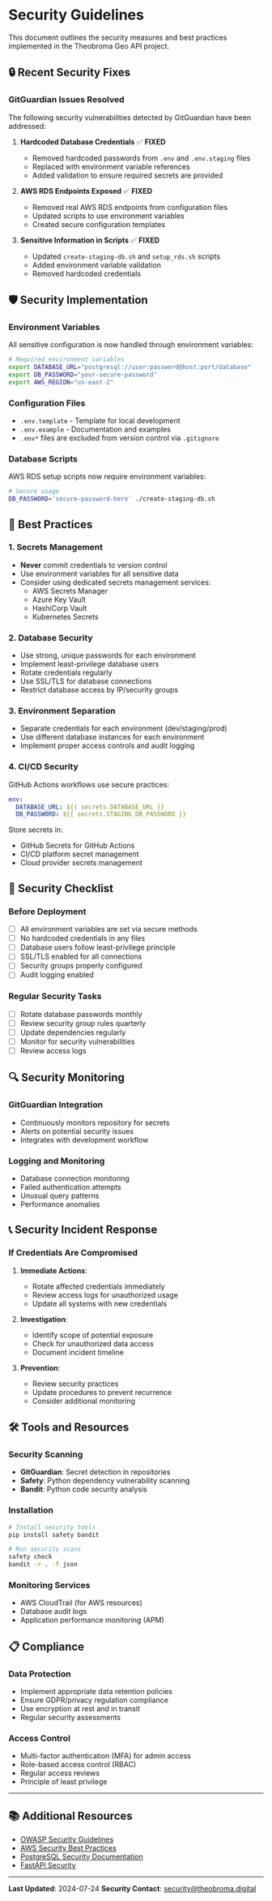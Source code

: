 # Security Guidelines

This document outlines the security measures and best practices implemented in the Theobroma Geo API project.

## 🔒 Recent Security Fixes

### GitGuardian Issues Resolved

The following security vulnerabilities detected by GitGuardian have been addressed:

1. **Hardcoded Database Credentials** ✅ **FIXED**
   - Removed hardcoded passwords from `.env` and `.env.staging` files
   - Replaced with environment variable references
   - Added validation to ensure required secrets are provided

2. **AWS RDS Endpoints Exposed** ✅ **FIXED**
   - Removed real AWS RDS endpoints from configuration files
   - Updated scripts to use environment variables
   - Created secure configuration templates

3. **Sensitive Information in Scripts** ✅ **FIXED**
   - Updated `create-staging-db.sh` and `setup_rds.sh` scripts
   - Added environment variable validation
   - Removed hardcoded credentials

## 🛡️ Security Implementation

### Environment Variables

All sensitive configuration is now handled through environment variables:

```bash
# Required environment variables
export DATABASE_URL="postgresql://user:password@host:port/database"
export DB_PASSWORD="your-secure-password"
export AWS_REGION="us-east-2"
```

### Configuration Files

- `.env.template` - Template for local development
- `.env.example` - Documentation and examples
- `.env*` files are excluded from version control via `.gitignore`

### Database Scripts

AWS RDS setup scripts now require environment variables:

```bash
# Secure usage
DB_PASSWORD='secure-password-here' ./create-staging-db.sh
```

## 🔐 Best Practices

### 1. Secrets Management

- **Never** commit credentials to version control
- Use environment variables for all sensitive data
- Consider using dedicated secrets management services:
  - AWS Secrets Manager
  - Azure Key Vault
  - HashiCorp Vault
  - Kubernetes Secrets

### 2. Database Security

- Use strong, unique passwords for each environment
- Implement least-privilege database users
- Rotate credentials regularly
- Use SSL/TLS for database connections
- Restrict database access by IP/security groups

### 3. Environment Separation

- Separate credentials for each environment (dev/staging/prod)
- Use different database instances for each environment
- Implement proper access controls and audit logging

### 4. CI/CD Security

GitHub Actions workflows use secure practices:

```yaml
env:
  DATABASE_URL: ${{ secrets.DATABASE_URL }}
  DB_PASSWORD: ${{ secrets.STAGING_DB_PASSWORD }}
```

Store secrets in:
- GitHub Secrets for GitHub Actions
- CI/CD platform secret management
- Cloud provider secrets management

## 🚨 Security Checklist

### Before Deployment

- [ ] All environment variables are set via secure methods
- [ ] No hardcoded credentials in any files
- [ ] Database users follow least-privilege principle
- [ ] SSL/TLS enabled for all connections
- [ ] Security groups properly configured
- [ ] Audit logging enabled

### Regular Security Tasks

- [ ] Rotate database passwords monthly
- [ ] Review security group rules quarterly
- [ ] Update dependencies regularly
- [ ] Monitor for security vulnerabilities
- [ ] Review access logs

## 🔍 Security Monitoring

### GitGuardian Integration

- Continuously monitors repository for secrets
- Alerts on potential security issues
- Integrates with development workflow

### Logging and Monitoring

- Database connection monitoring
- Failed authentication attempts
- Unusual query patterns
- Performance anomalies

## 📞 Security Incident Response

### If Credentials Are Compromised

1. **Immediate Actions**:
   - Rotate affected credentials immediately
   - Review access logs for unauthorized usage
   - Update all systems with new credentials

2. **Investigation**:
   - Identify scope of potential exposure
   - Check for unauthorized data access
   - Document incident timeline

3. **Prevention**:
   - Review security practices
   - Update procedures to prevent recurrence
   - Consider additional monitoring

## 🛠️ Tools and Resources

### Security Scanning

- **GitGuardian**: Secret detection in repositories
- **Safety**: Python dependency vulnerability scanning
- **Bandit**: Python code security analysis

### Installation

```bash
# Install security tools
pip install safety bandit

# Run security scans
safety check
bandit -r . -f json
```

### Monitoring Services

- AWS CloudTrail (for AWS resources)
- Database audit logs
- Application performance monitoring (APM)

## 📋 Compliance

### Data Protection

- Implement appropriate data retention policies
- Ensure GDPR/privacy regulation compliance
- Use encryption at rest and in transit
- Regular security assessments

### Access Control

- Multi-factor authentication (MFA) for admin access
- Role-based access control (RBAC)
- Regular access reviews
- Principle of least privilege

---

## 📚 Additional Resources

- [OWASP Security Guidelines](https://owasp.org/)
- [AWS Security Best Practices](https://aws.amazon.com/security/security-learning/)
- [PostgreSQL Security Documentation](https://www.postgresql.org/docs/current/security.html)
- [FastAPI Security](https://fastapi.tiangolo.com/tutorial/security/)

---

**Last Updated**: 2024-07-24
**Security Contact**: security@theobroma.digital
